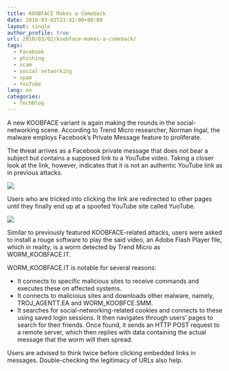 ```yaml
---
title: KOOBFACE Makes a Comeback
date: 2010-03-02T23:42:00+00:00
layout: single
author_profile: true
url: 2010/03/02/koobface-makes-a-comeback/
tags:
  - Facebook
  - phishing
  - scam
  - social networking
  - spam
  - YouTube
lang: en
categories: 
  - TechBlog
---
```

A new KOOBFACE variant is again making the rounds in the social-networking scene. According to Trend Micro researcher, Norman Ingal, the malware employs Facebook’s Private Message feature to proliferate.

The threat arrives as a Facebook private message that does not bear a subject but contains a supposed link to a YouTube video. Taking a closer look at the link, however, indicates that it is not an authentic YouTube link as in previous attacks.

[![](http://4.bp.blogspot.com/_vaUVXcmC3OI/S42aD59p8kI/AAAAAAAABGs/V-jpg4FimI8/s640/022510_KOOBFACEPM1.gif)](http://4.bp.blogspot.com/_vaUVXcmC3OI/S42aD59p8kI/AAAAAAAABGs/V-jpg4FimI8/s1600-h/022510_KOOBFACEPM1.gif)

Users who are tricked into clicking the link are redirected to other pages until they finally end up at a spoofed YouTube site called YuoTube.

[![](http://1.bp.blogspot.com/_vaUVXcmC3OI/S42aFfEIu4I/AAAAAAAABG0/rtvVj7l6hNA/s640/022510_KOOBFACEPM2.gif)](http://1.bp.blogspot.com/_vaUVXcmC3OI/S42aFfEIu4I/AAAAAAAABG0/rtvVj7l6hNA/s1600-h/022510_KOOBFACEPM2.gif)

Similar to previously featured KOOBFACE-related attacks, users were asked to install a rouge software to play the said video, an Adobe Flash Player file, which in reality, is a worm detected by Trend Micro as WORM_KOOBFACE.IT.

WORM_KOOBFACE.IT is notable for several reasons:

  * It connects to specific malicious sites to receive commands and executes these on affected systems.
  * It connects to malicioius sites and downloads other malware, namely, TROJ\_AGENTT.EA and WORM\_KOOBFCE.SMM.
  * It searches for social-networking-related cookies and connects to these using saved login sessions. It then navigates through users’ pages to search for their friends. Once found, it sends an HTTP POST request to a remote server, which then replies with data containing the actual message that the worm will then spread.

Users are advised to think twice before clicking embedded links in messages. Double-checking the legitimacy of URLs also help.